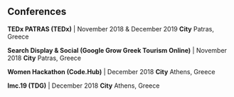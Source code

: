 ## Conferences

**TEDx PATRAS (TEDx)** | November 2018 & December 2019
**City** Patras, Greece

**Search Display & Social (Google Grow Greek Tourism Online)** | November 2018 
**City** Patras, Greece

**Women Hackathon (Code.Hub)** | December 2018
**City** Athens, Greece

**Imc.19 (TDG)** | December 2018
**City** Athens, Greece
